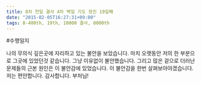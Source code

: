 ```yaml
---
title: 8차 천일 결사 4차 백일 기도 정진 19일째
date: "2015-02-05T16:27:31+09:00"
tags: 8-400th, 19th, 10000 결사, 8000th
---
```


#수행일지

나의 무의식 깊은곳에 자리하고 있는 불안을 보았습니다. 마치 오랫동안 저의 한 부분으로 그곳에 있었던것 같습니다. 그냥 이유없이 불안했습니다. 그리고 많은 겉으로 더러난 문제들의 근본 원인은 이 불안감에 있었습니다. 이 불안감을 한번 살펴보아야겠습니다. 저는 편안합니다. 감사합니다. 부처님!
